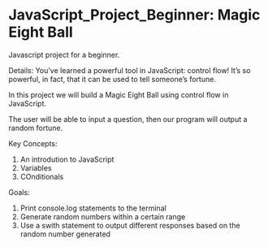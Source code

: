 # JavaScript_Project_Beginner: Magic Eight Ball

Javascript project for a beginner.

Details:
You’ve learned a powerful tool in JavaScript: control flow! It’s so powerful, in fact, that it can be used to tell someone’s fortune.

In this project we will build a Magic Eight Ball using control flow in JavaScript.

The user will be able to input a question, then our program will output a random fortune.

Key Concepts:
1. An introdution to JavaScript
2. Variables
3. COnditionals

Goals:
1. Print console.log statements to the terminal
2. Generate random numbers within a certain range
3. Use a swith statement to output different responses based on the random number generated
